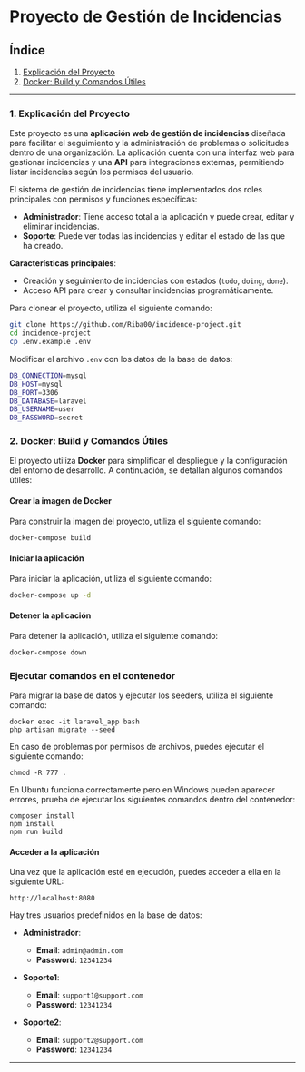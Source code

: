 # Proyecto de Gestión de Incidencias

## Índice

1. [Explicación del Proyecto](#explicacion-del-proyecto)
2. [Docker: Build y Comandos Útiles](#docker-build-y-comandos-utiles)

---

### 1. Explicación del Proyecto <a name="explicacion-del-proyecto"></a>

Este proyecto es una **aplicación web de gestión de incidencias** diseñada para facilitar el seguimiento y la administración de problemas o solicitudes dentro de una organización. La aplicación cuenta con una interfaz web para gestionar incidencias y una **API** para integraciones externas, permitiendo listar incidencias según los permisos del usuario.

El sistema de gestión de incidencias tiene implementados dos roles principales con permisos y funciones específicas:

- **Administrador**: Tiene acceso total a la aplicación y puede crear, editar y eliminar incidencias.
- **Soporte**: Puede ver todas las incidencias y editar el estado de las que ha creado.

**Características principales**:
- Creación y seguimiento de incidencias con estados (`todo`, `doing`, `done`).
- Acceso API para crear y consultar incidencias programáticamente.

Para clonear el proyecto, utiliza el siguiente comando:

```bash
git clone https://github.com/Riba00/incidence-project.git
cd incidence-project
cp .env.example .env
```

Modificar el archivo `.env` con los datos de la base de datos:

```bash
DB_CONNECTION=mysql
DB_HOST=mysql
DB_PORT=3306
DB_DATABASE=laravel
DB_USERNAME=user
DB_PASSWORD=secret
```

### 2. Docker: Build y Comandos Útiles <a name="docker-build-y-comandos-utiles"></a>

El proyecto utiliza **Docker** para simplificar el despliegue y la configuración del entorno de desarrollo. A continuación, se detallan algunos comandos útiles:

#### Crear la imagen de Docker

Para construir la imagen del proyecto, utiliza el siguiente comando:

```bash
docker-compose build
```

#### Iniciar la aplicación

Para iniciar la aplicación, utiliza el siguiente comando:

```bash
docker-compose up -d
```

#### Detener la aplicación

Para detener la aplicación, utiliza el siguiente comando:

```bash
docker-compose down
```

### Ejecutar comandos en el contenedor

Para migrar la base de datos y ejecutar los seeders, utiliza el siguiente comando:

```
docker exec -it laravel_app bash
php artisan migrate --seed
```

En caso de problemas por permisos de archivos, puedes ejecutar el siguiente comando:

```
chmod -R 777 .
```

En Ubuntu funciona correctamente pero en Windows pueden aparecer errores, prueba de ejecutar los siguientes comandos dentro del contenedor:

```
composer install
npm install
npm run build
```

#### Acceder a la aplicación

Una vez que la aplicación esté en ejecución, puedes acceder a ella en la siguiente URL:

```
http://localhost:8080
```

Hay tres usuarios predefinidos en la base de datos:

- **Administrador**: 
    - **Email**: `admin@admin.com`
    - **Password**: `12341234`

- **Soporte1**: 
    - **Email**: `support1@support.com`
    - **Password**: `12341234`

- **Soporte2**: 
    - **Email**: `support2@support.com`
    - **Password**: `12341234`
---


